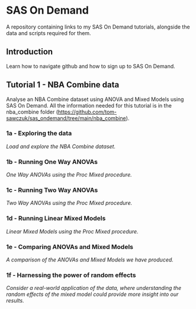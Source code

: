# SAS On Demand
A repository containing links to my SAS On Demand tutorials, alongside the data and scripts required for them.

## Introduction
Learn how to navigate github and how to sign up to SAS On Demand. 

## Tutorial 1 - NBA Combine data
Analyse an NBA Combine dataset using ANOVA and Mixed Models using SAS On Demand. All the information needed for this tutorial is in the nba_combine folder (https://github.com/tom-sawczuk/sas_ondemand/tree/main/nba_combine).

### 1a - Exploring the data
*Load and explore the NBA Combine dataset.*

### 1b - Running One Way ANOVAs
*One Way ANOVAs using the Proc Mixed procedure.*

### 1c - Running Two Way ANOVAs
*Two Way ANOVAs using the Proc Mixed procedure.*

### 1d - Running Linear Mixed Models
*Linear Mixed Models using the Proc Mixed procedure.*

### 1e - Comparing ANOVAs and Mixed Models
*A comparison of the ANOVAs and Mixed Models we have produced.*

### 1f - Harnessing the power of random effects
*Consider a real-world application of the data, where understanding the random effects of the mixed model could provide more insight into our results.*


